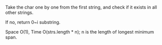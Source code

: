 
Take the char one by one from the first string, and check if it exists in all other strings.   

If no, return 0~i substring.     

Space O(1),  Time O(strs.length * n);  n is the length of longest minimum span. 

